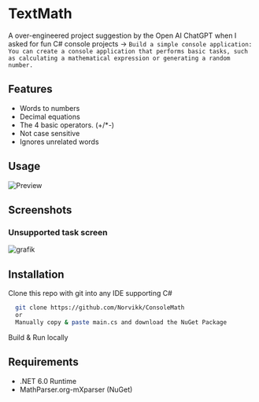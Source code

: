 
# TextMath

A over-engineered project suggestion by the Open AI ChatGPT when I asked for fun C# console projects ->
```Build a simple console application: You can create a console application that performs basic tasks, such as calculating a mathematical expression or generating a random number.```

## Features

- Words to numbers
- Decimal equations 
- The 4 basic operators. (+/*-)
- Not case sensitive
- Ignores unrelated words


## Usage



![Preview](https://user-images.githubusercontent.com/105376497/210094825-d9afadd4-efc2-421a-ab29-ca44f18ebc82.gif)
## Screenshots
### Unsupported task screen 
![grafik](https://user-images.githubusercontent.com/105376497/210146979-1bf72ce4-6bb0-4da7-956c-ded255f7adf4.png)

## Installation

Clone this repo with git into any IDE supporting C#

```bash
  git clone https://github.com/Norvikk/ConsoleMath
  or
  Manually copy & paste main.cs and download the NuGet Package
```
Build & Run locally 

## Requirements

- .NET 6.0 Runtime
- MathParser.org-mXparser (NuGet)
